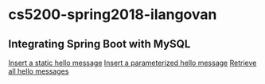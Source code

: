 # cs5200-spring2018-ilangovan


## Integrating Spring Boot with MySQL

[Insert a static hello message](http://cs5200-spring2018-ilangovan.us-east-2.elasticbeanstalk.com/api/hello/insert)
[Insert a parameterized hello message](http://cs5200-spring2018-ilangovan.us-east-2.elasticbeanstalk.com/api/hello/insert/Some%20parameterized%20message)
[Retrieve all hello messages](http://cs5200-spring2018-ilangovan.us-east-2.elasticbeanstalk.com/api/hello/select/all)